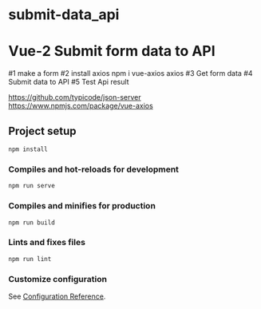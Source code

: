 # submit-data_api

# Vue-2 Submit form data to API 
#1 make a form
#2 install axios
npm i vue-axios axios
#3 Get form data
#4 Submit data to API
#5 Test Api result

https://github.com/typicode/json-server
https://www.npmjs.com/package/vue-axios

## Project setup
```
npm install
```

### Compiles and hot-reloads for development
```
npm run serve
```

### Compiles and minifies for production
```
npm run build
```

### Lints and fixes files
```
npm run lint
```

### Customize configuration
See [Configuration Reference](https://cli.vuejs.org/config/).
